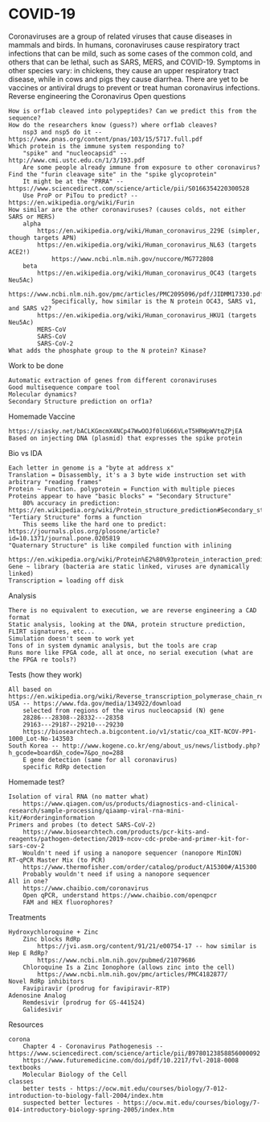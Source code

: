 # COVID-19
Coronaviruses are a group of related viruses that cause diseases in mammals and birds. In humans, coronaviruses cause respiratory tract infections that can be mild, such as some cases of the common cold, and others that can be lethal, such as SARS, MERS, and COVID-19. Symptoms in other species vary: in chickens, they cause an upper respiratory tract disease, while in cows and pigs they cause diarrhea. There are yet to be vaccines or antiviral drugs to prevent or treat human coronavirus infections.
Reverse engineering the Coronavirus
Open questions

    How is orf1ab cleaved into polypeptides? Can we predict this from the sequence?
    How do the researchers know (guess?) where orf1ab cleaves?
        nsp3 and nsp5 do it -- https://www.pnas.org/content/pnas/103/15/5717.full.pdf
    Which protein is the immune system responding to?
        "spike" and "nucleocapsid" -- http://www.cmi.ustc.edu.cn/1/3/193.pdf
        Are some people already immune from exposure to other coronavirus?
    Find the "furin cleavage site" in the "spike glycoprotein"
        It might be at the "PRRA" -- https://www.sciencedirect.com/science/article/pii/S0166354220300528
        Use ProP or PiTou to predict? -- https://en.wikipedia.org/wiki/Furin
    How similar are the other coronaviruses? (causes colds, not either SARS or MERS)
        alpha
            https://en.wikipedia.org/wiki/Human_coronavirus_229E (simpler, though targets APN)
            https://en.wikipedia.org/wiki/Human_coronavirus_NL63 (targets ACE2!)
                https://www.ncbi.nlm.nih.gov/nuccore/MG772808
        beta
            https://en.wikipedia.org/wiki/Human_coronavirus_OC43 (targets Neu5Ac)
                https://www.ncbi.nlm.nih.gov/pmc/articles/PMC2095096/pdf/JIDMM17330.pdf
                Specifically, how similar is the N protein OC43, SARS v1, and SARS v2?
            https://en.wikipedia.org/wiki/Human_coronavirus_HKU1 (targets Neu5Ac)
            MERS-CoV
            SARS-CoV
            SARS-CoV-2
    What adds the phosphate group to the N protein? Kinase?

Work to be done

    Automatic extraction of genes from different coronaviruses
    Good multisequence compare tool
    Molecular dynamics?
    Secondary Structure prediction on orf1a?

Homemade Vaccine

    https://siasky.net/bACLKGmcmX4NCp47WwOOJf0lU666VLeT5HRWpWVtqZPjEA
    Based on injecting DNA (plasmid) that expresses the spike protein

Bio vs IDA

    Each letter in genome is a "byte at address x"
    Translation = Disassembly, it's a 3 byte wide instruction set with arbitrary "reading frames"
    Protein ~ Function. polyprotein = Function with multiple pieces
    Proteins appear to have "basic blocks" = "Secondary Structure"
        80% accuracy in prediction: https://en.wikipedia.org/wiki/Protein_structure_prediction#Secondary_structure
    "Tertiary Structure" forms a function
        This seems like the hard one to predict: https://journals.plos.org/plosone/article?id=10.1371/journal.pone.0205819
    "Quaternary Structure" is like compiled function with inlining
        https://en.wikipedia.org/wiki/Protein%E2%80%93protein_interaction_prediction
    Gene ~ library (bacteria are static linked, viruses are dynamically linked)
    Transcription = loading off disk

Analysis

    There is no equivalent to execution, we are reverse engineering a CAD format
    Static analysis, looking at the DNA, protein structure prediction, FLIRT signatures, etc...
    Simulation doesn't seem to work yet
    Tons of in system dynamic analysis, but the tools are crap
    Runs more like FPGA code, all at once, no serial execution (what are the FPGA re tools?)

Tests (how they work)

    All based on https://en.wikipedia.org/wiki/Reverse_transcription_polymerase_chain_reaction
    USA -- https://www.fda.gov/media/134922/download
        selected from regions of the virus nucleocapsid (N) gene
        28286---28308--28332---28358
        29163---29187--29210---29230
        https://biosearchtech.a.bigcontent.io/v1/static/coa_KIT-NCOV-PP1-1000_Lot-No-143503
    South Korea -- http://www.kogene.co.kr/eng/about_us/news/listbody.php?h_gcode=board&h_code=7&po_no=288
        E gene detection (same for all coronavirus)
        specific RdRp detection

Homemade test?

    Isolation of viral RNA (no matter what)
        https://www.qiagen.com/us/products/diagnostics-and-clinical-research/sample-processing/qiaamp-viral-rna-mini-kit/#orderinginformation
    Primers and probes (to detect SARS-CoV-2)
        https://www.biosearchtech.com/products/pcr-kits-and-reagents/pathogen-detection/2019-ncov-cdc-probe-and-primer-kit-for-sars-cov-2
        Wouldn't need if using a nanopore sequencer (nanopore MinION)
    RT-qPCR Master Mix (to PCR)
        https://www.thermofisher.com/order/catalog/product/A15300#/A15300
        Probably wouldn't need if using a nanopore sequencer
    All in one?
        https://www.chaibio.com/coronavirus
        Open qPCR, understand https://www.chaibio.com/openqpcr
        FAM and HEX fluorophores?

Treatments

    Hydroxychloroquine + Zinc
        Zinc blocks RdRp
            https://jvi.asm.org/content/91/21/e00754-17 -- how similar is Hep E RdRp?
            https://www.ncbi.nlm.nih.gov/pubmed/21079686
        Chloroquine Is a Zinc Ionophore (allows zinc into the cell)
            https://www.ncbi.nlm.nih.gov/pmc/articles/PMC4182877/
    Novel RdRp inhibitors
        Favipiravir (prodrug for favipiravir-RTP)
    Adenosine Analog
        Remdesivir (prodrug for GS-441524)
        Galidesivir

Resources

    corona
        Chapter 4 - Coronavirus Pathogenesis -- https://www.sciencedirect.com/science/article/pii/B9780123858856000092
        https://www.futuremedicine.com/doi/pdf/10.2217/fvl-2018-0008
    textbooks
        Molecular Biology of the Cell
    classes
        better tests - https://ocw.mit.edu/courses/biology/7-012-introduction-to-biology-fall-2004/index.htm
        suspected better lectures - https://ocw.mit.edu/courses/biology/7-014-introductory-biology-spring-2005/index.htm
